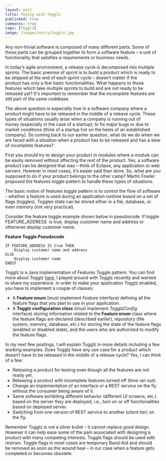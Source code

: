 ```yaml
---
layout: post
title: Toying with Togglz
published: true
comments: true
tags: [Togglz]
image: /images/entry/toggle.jpg
---
```


Any non-trivial software is composed of many different parts. Some of these parts can be grouped together to form a software feature – a unit of functionality that satisfies a requirements or business needs. 

In today’s agile environment, a release cycle is decomposed into multiple sprints. The basic premise of sprint is to build a product which is ready to be shipped at the end of each sprint cycle – doesn’t matter if the product has only a few basic functionalities. What happens to those features which take multiple sprints to build and are not ready to be released yet? It's important to remember that the incomplete features are still part of the same codebase. 

The above question is especially true in a software company where a product might have to be released in the middle of a release cycle. These types of situations usually arise when a company is running out of money (especially in the case of a startup); to fix major bugs or due to market conditions (think of a startup hot on the heels of an established company). So coming back to our earlier question, what do we do when we are faced with a situation when a product has to be released and has a slew of incomplete features? 

First you should try to design your product in modules where a module can be easily removed without affecting the rest of the product. Yes, a software product can be designed that way – think of Eclipse, any application or web servers. However in most cases, it’s easier said than done. So, what are you supposed to do if your product belongs to the other camp? Martin Fowler proposed the features toggle pattern to handle these types of situations. 

The basic notion of features toggle pattern is to control the flow of software - whether a feature is used during an application runtime based on a set of flags (toggles). Toggles state can be stored either in a file, database, or even memory (not very practical).

Consider the feature toggle example shown below in pseudocode. If toggle FEATURE_ADDRESS  is true, display customer name and address or otherwise display customer name. 

**Feature Toggle Pseudocode**
```
IF FEATURE_ADDRESS IS true THEN
    Display customer name and address
ELSE
    Display customer name
ENDIF
```

Togglz is a Java implementation of Features Toggle pattern. You can find more about Togglz [here](http://www.togglz.org/). I played around with Togglz recently and wanted to share my experience. In order to make your application Togglz enabled, you have to implement a couple of classes:

*   A **Feature enum** (must implement _Feature_ interface) defining all the feature flags that you plan to use in your application.
*   A **Togglz configuration class** (must implement _TogglzConfig_ interface) storing information related to the **Feature enum** class where the feature flags are declared (described earlier), repository (file system, memory, database, etc.) for storing the state of the feature flags (enabled or disabled state), and the users who are authorized to modify the feature flags.

In my next few postings, I will explain Togglz in more details including a few working examples. Does Togglz have any use case for a product which doesn’t have to be released in the middle of a release cycle? Yes, I can think of a few:

*   Releasing a product for testing even though all the features are not ready yet.
*   Releasing a product with incomplete features turned off (time ran out).
*   Change an implementation of an interface or a REST service on the fly without the consumer being aware of it.
*   Same software exhibiting different behavior (different UI screens, etc.) based on the server they are deployed, i.e., turn on or off functionalities based on deployed server.
*   Switching from one version of REST service to another (client tier) on the fly.

Remember Togglz is not a silver bullet – it cannot replace good design. However it can help ease some of the pain associated with designing a product with many competing interests. Toggle flags should be used with restrain. Toggle flags in most cases are temporary Band-Aid and should be removed as soon as the wound heal – in our case when a feature gets completed or becomes obsolete.